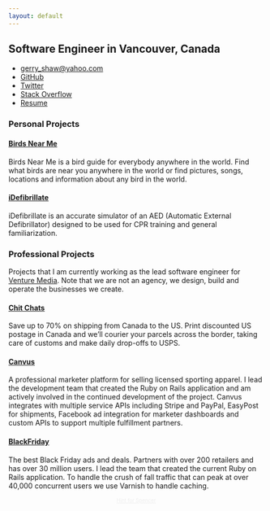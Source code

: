 ```yaml
---
layout: default
---
```


## Software Engineer in Vancouver, Canada

* [gerry_shaw@yahoo.com](mailto:gerry_shaw@yahoo.com)
* [GitHub](https://github.com/gshaw)
* [Twitter](https://twitter.com/gerry_shaw)
* [Stack Overflow](http://stackoverflow.com/users/265940/gerry)
* [Resume](/resume)

### Personal Projects

#### [Birds Near Me](http://birdsnearme.com)

Birds Near Me is a bird guide for everybody anywhere in the world. Find what birds are near you anywhere in the world or find pictures, songs, locations and information about any bird in the world.

#### [iDefibrillate](http://gshaw.ca/idefibrillate/)

iDefibrillate is an accurate simulator of an AED (Automatic External Defibrillator) designed to be used for CPR training and general familiarization.

### Professional Projects

Projects that I am currently working as the lead software engineer for [Venture Media](http://venturemedia.com). Note that we are not an agency, we design, build and operate the businesses we create.

#### [Chit Chats](https://chitchats.com)

Save up to 70% on shipping from Canada to the US. Print discounted US postage in Canada and we’ll courier your parcels across the border, taking care of customs and make daily drop-offs to USPS.

#### [Canvus](https://canvus.com)

A professional marketer platform for selling licensed sporting apparel.  I lead the development team that created the Ruby on Rails application and am actively involved in the continued development of the project.  Canvus integrates with multiple service APIs including Stripe and PayPal, EasyPost for shipments, Facebook ad integration for marketer dashboards and custom APIs to support multiple fulfillment partners.

#### [BlackFriday](https://blackfriday.com)

The best Black Friday ads and deals.  Partners with over 200 retailers and has over 30 million users.  I lead the team that created the current Ruby on Rails application.  To handle the crush of fall traffic that can peak at over 40,000 concurrent users we use Varnish to handle caching.

<p style="text-align:center"><a href="/spencer" style="font-size: 10px; color:#eee">Hint for Spencer</a></p>
